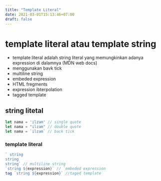 ```yaml
---
title: "Template Literal"
date: 2021-03-01T15:13:46+07:00
draft: false
---
```


# template literal atau template string
- template literal adalah string literal yang memungkinkan adanya expression di dalamnya (MDN web docs)
- menggunakan bavk tick
- multiline string
- embeded expression
- HTML fregments
- expression ibterpolation
- tagged template

## string litetal
```javascript
let nama = 'ilzam' // single quote 
let nama = "ilzam" // double quote
let nama = `ilzam` // back tick
```

### template literal
```javascript
` string
string 
string` // multiline string
`string ${expression}` // `embeded expression
tag `string ${expression}` //taged template
